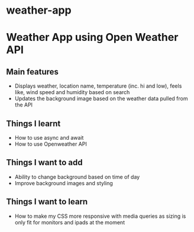 # weather-app #

# Weather App using Open Weather API #

## Main features ##
* Displays weather, location name, temperature (inc. hi and low), feels like, wind speed and humidity based on search
* Updates the background image based on the weather data pulled from the API

## Things I learnt ##
* How to use async and await
* How to use Openweather API

## Things I want to add ##
* Ability to change background based on time of day
* Improve background images and styling

## Things I want to learn ##
* How to make my CSS more responsive with media queries as sizing is only fit for monitors and ipads at the moment


